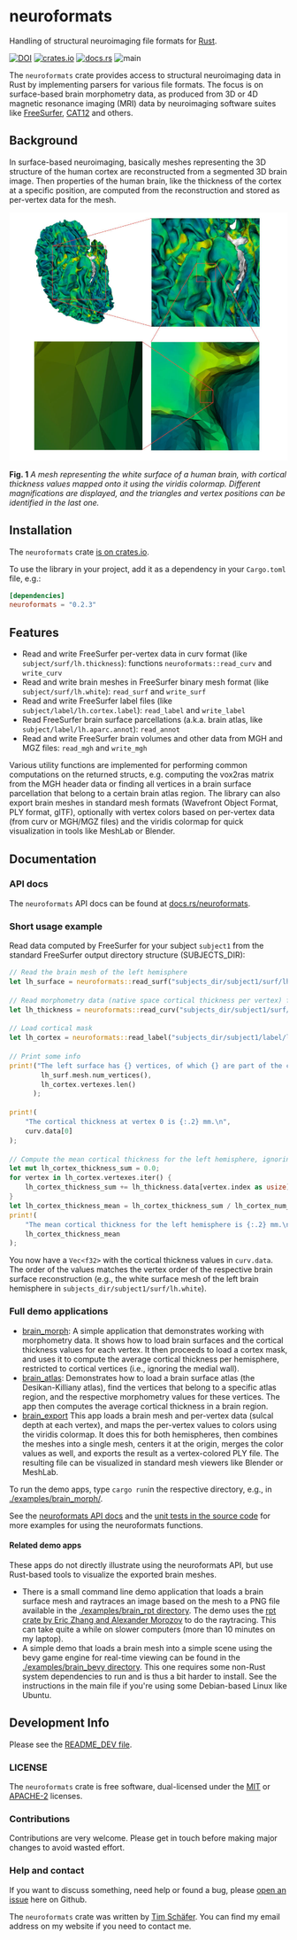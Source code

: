 # neuroformats
Handling of structural neuroimaging file formats for [Rust](https://www.rust-lang.org/).

[![DOI](https://zenodo.org/badge/DOI/10.5281/zenodo.8128102.svg)](https://doi.org/10.5281/zenodo.8128102)
[<img alt="crates.io" src="https://img.shields.io/crates/v/neuroformats.svg?logo=rust" height="20">](https://crates.io/crates/neuroformats)
[![docs.rs](https://img.shields.io/docsrs/neuroformats/0.2.3)](https://docs.rs/neuroformats/)
![main](https://github.com/dfsp-spirit/neuroformats-rs/actions/workflows/tests.yml/badge.svg?branch=main)

The `neuroformats` crate provides access to structural neuroimaging data in Rust by implementing parsers for various file formats. The focus is on surface-based brain morphometry data, as produced from 3D or 4D magnetic resonance imaging (MRI) data by neuroimaging software suites like [FreeSurfer](http://freesurfer.net/), [CAT12](http://www.neuro.uni-jena.de/cat/) and others.


## Background

In surface-based neuroimaging, basically meshes representing the 3D structure of the human cortex are reconstructed from a segmented 3D brain image. Then properties of the human brain, like the thickness of the cortex at a specific position, are computed from the reconstruction and stored as per-vertex data for the mesh.

![Vis](./resources/img/brainmesh.jpg?raw=true "A mesh representing the white surface of a human brain, with cortical thickness values mapped onto it using the viridis colormap. Different zoom levels are displayed, and the triangles and vertex positions can be identified in the bottom row of images.")

**Fig. 1** *A mesh representing the white surface of a human brain, with cortical thickness values mapped onto it using the viridis colormap. Different magnifications are displayed, and the triangles and vertex positions can be identified in the last one.*


## Installation

The `neuroformats` crate [is on crates.io](https://crates.io/crates/neuroformats).

To use the library in your project, add it as a dependency in your `Cargo.toml` file, e.g.:

```toml
[dependencies]
neuroformats = "0.2.3"
```

## Features

* Read and write FreeSurfer per-vertex data in curv format (like `subject/surf/lh.thickness`): functions `neuroformats::read_curv` and `write_curv`
* Read and write brain meshes in FreeSurfer binary mesh format (like `subject/surf/lh.white`): `read_surf` and `write_surf`
* Read and write FreeSurfer label files (like `subject/label/lh.cortex.label`): `read_label` and `write_label`
* Read FreeSurfer brain surface parcellations (a.k.a. brain atlas, like `subject/label/lh.aparc.annot`): `read_annot`
* Read and write FreeSurfer brain volumes and other data from MGH and MGZ files: `read_mgh` and `write_mgh`

Various utility functions are implemented for performing common computations on the returned structs, e.g. computing the vox2ras matrix from the MGH header data or finding all vertices in a brain surface parcellation that belong to a certain brain atlas region. The library can also export brain meshes in standard mesh formats (Wavefront Object Format, PLY format, glTF), optionally with vertex colors based on per-vertex data (from curv or MGH/MGZ files) and the viridis colormap for quick visualization in tools like MeshLab or Blender.

## Documentation

### API docs

The `neuroformats` API docs can be found at [docs.rs/neuroformats](https://docs.rs/neuroformats).

### Short usage example

Read data computed by FreeSurfer for your subject `subject1` from the standard FreeSurfer output directory structure (SUBJECTS_DIR):

```rust
// Read the brain mesh of the left hemisphere
let lh_surface = neuroformats::read_surf("subjects_dir/subject1/surf/lh.white").unwrap();

// Read morphometry data (native space cortical thickness per vertex) for the mesh
let lh_thickness = neuroformats::read_curv("subjects_dir/subject1/surf/lh.thickness").unwrap();

// Load cortical mask
let lh_cortex = neuroformats::read_label("subjects_dir/subject1/label/lh.cortex.label").unwrap();

// Print some info
print!("The left surface has {} vertices, of which {} are part of the cortex.\n",
        lh_surf.mesh.num_vertices(),
        lh_cortex.vertexes.len()
      );

print!(
    "The cortical thickness at vertex 0 is {:.2} mm.\n",
    curv.data[0]
);

// Compute the mean cortical thickness for the left hemisphere, ignoring medial wall (non-cortex) vertices
let mut lh_cortex_thickness_sum = 0.0;
for vertex in lh_cortex.vertexes.iter() {
    lh_cortex_thickness_sum += lh_thickness.data[vertex.index as usize];
}
let lh_cortex_thickness_mean = lh_cortex_thickness_sum / lh_cortex_num_verts as f32;
print!(
    "The mean cortical thickness for the left hemisphere is {:.2} mm.\n",
    lh_cortex_thickness_mean
);
```

You now have a `Vec<f32>` with the cortical thickness values in `curv.data`. The order of the values matches the vertex order of the respective brain surface reconstruction (e.g., the white surface mesh of the left brain hemisphere in `subjects_dir/subject1/surf/lh.white`).

### Full demo applications

* [brain_morph](./examples/brain_morph/src/main.rs): A simple application that demonstrates working with morphometry data. It shows how to load brain surfaces and the cortical thickness values for each vertex. It then proceeds to load a cortex mask, and uses it to compute the average cortical thickness per hemisphere, restricted to cortical vertices (i.e., ignoring the medial wall).
* [brain_atlas](./examples/brain_atlas/src/main.rs): Demonstrates how to load a brain surface atlas (the Desikan-Killiany atlas), find the vertices that belong to a specific atlas region, and the respective morphometry values for these vertices. The app then computes the average cortical thickness in a brain region.
* [brain_export](./examples/brain_export/src/main.rs) This app loads a brain mesh and per-vertex data (sulcal depth at each vertex), and maps the per-vertex values to colors using the viridis colormap. It does this for both hemispheres, then combines the meshes into a single mesh, centers it at the origin, merges the color values as well, and exports the result as a vertex-colored PLY file. The resulting file can be visualized in standard mesh viewers like Blender or MeshLab.

To run the demo apps, type ```cargo run```in the respective directory, e.g., in [./examples/brain_morph/](./examples/brain_morph/).

See the [neuroformats API docs](https://docs.rs/neuroformats) and the [unit tests in the source code](./src/) for more examples for using the neuroformats functions.

#### Related demo apps

These apps do not directly illustrate using the neuroformats API, but use Rust-based tools to visualize the exported brain meshes.

* There is a small command line demo application that loads a brain surface mesh and raytraces an image based on the mesh to a PNG file available in the [./examples/brain_rpt directory](./examples/brain_rpt/src/main.rs). The demo uses the [rpt crate by Eric Zhang and Alexander Morozov](https://lib.rs/crates/rpt) to do the raytracing. This can take quite a while on slower computers (more than 10 minutes on my laptop).
* A simple demo that loads a brain mesh into a simple scene using the bevy game engine for real-time viewing can be found in the [./examples/brain_bevy directory](./examples/brain_bevy/src/main.rs). This one requires some non-Rust system dependencies to run and is thus a bit harder to install. See the instructions in the main file if you're using some Debian-based Linux like Ubuntu.



## Development Info

Please see the [README_DEV file](./README_DEV.md).


### LICENSE

The `neuroformats` crate is free software, dual-licensed under the [MIT](./LICENSE-MIT) or [APACHE-2](./LICENSE-APACHE2) licenses.

### Contributions

Contributions are very welcome. Please get in touch before making major changes to avoid wasted effort.

### Help and contact

If you want to discuss something, need help or found a bug, please [open an issue](https://github.com/dfsp-spirit/neuroformats-rs/issues) here on Github.

The `neuroformats` crate was written by [Tim Schäfer](https://ts.rcmd.org). You can find my email address on my website if you need to contact me.
